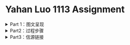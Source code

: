 # Yahan Luo 1113 Assignment
<details>
<summary>Part 1：图文呈现 </summary>




</details>


<details>
<summary>Part2：过程步骤</summary>

### 选题确立


### 资料收集


###内容呈现




</details>


<details>
<summary>Part3：信源链接</summary>





</details>
